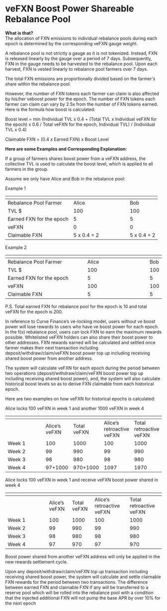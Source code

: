 # veFXN Boost Power Shareable Rebalance Pool

**What is that?** \
The allocation of FXN emissions to individual rebalance pools during each epoch is determined by the corresponding veFXN gauge weight.&#x20;

A rebalance pool is not strictly a gauge as it is not tokenized. Instead, FXN is released linearly by the gauge over a period of 7 days. Subsequently, FXN in the gauge needs to be harvested to the rebalance pool. Upon each harvest, FXN is vested linearly to rebalance pool farmers over 7 days.

The total FXN emissions are proportionally divided based on the farmer's share within the rebalance pool.

However, the number of FXN tokens each farmer can claim is also affected by his/her veboost power for the epoch. The number of FXN tokens each farmer can claim can vary by 2.5x from the number of FXN tokens earned. Here is the formula how boost is calculated:



Boost level = min (Individual TVL x 0.4 + (Total TVL x Individual veFXN for the epoch) x 0.6 / Total veFXN for the epoch, Individual TVL) / (Individual TVL x 0.4)

Claimable FXN = (0.4 x Earned FXN) x Boost Level



**Here are some Examples and Corresponding Explanation:**

If a group of farmers shares boost power from a veFXN address, the collective TVL is used to calculate the boost level, which is applied to all farmers in the group.

Assume we only have Alice and Bob in the rebalance pool:&#x20;

Example 1

<table data-header-hidden><thead><tr><th></th><th width="165.66666666666666"></th><th></th></tr></thead><tbody><tr><td>Rebalance Pool Farmer</td><td>Alice</td><td>Bob</td></tr><tr><td>TVL $</td><td>100</td><td>100</td></tr><tr><td>Earned FXN for the epoch</td><td>5</td><td>5</td></tr><tr><td>veFXN</td><td>0</td><td>0</td></tr><tr><td>Claimable FXN</td><td>5 x 0.4 = 2</td><td>5 x 0.4 = 2</td></tr></tbody></table>

Example 2

<table data-header-hidden><thead><tr><th width="255"></th><th width="197.66666666666666"></th><th></th></tr></thead><tbody><tr><td>Rebalance Pool Farmer</td><td>Alice</td><td>Bob</td></tr><tr><td>TVL $</td><td>100</td><td>100</td></tr><tr><td>Earned FXN for the epoch</td><td>5</td><td>5</td></tr><tr><td>veFXN</td><td>100</td><td>100</td></tr><tr><td>Claimable FXN</td><td>5</td><td>5</td></tr></tbody></table>

P.S. Total earned FXN for rebalance pool for the epoch is 10 and total veFXN for the epoch is 200.



In reference to Curve Finance’s ve-locking model, users without ve boost power will lose rewards to users who have ve boost power for each epoch. In the f(x) rebalance pool, users can lock FXN to earn the maximum rewards possible. Whitelisted veFXN holders can also share their boost power to other addresses. FXN rewards earned will be calculated and settled once farmer makes their next transaction including deposit/withdraw/claim/veFXN boost power top up including receiving shared boost power from another address.&#x20;

The system will calculate veFXN for each epoch during the period between two operations (deposit/withdraw/claim/veFXN boost power top up including receiving shared boost power), and, the system will also calculate historical boost levels so as to derive FXN claimable from each historical epoch.

Here are two examples on how veFXN for historical epochs is calculated:

Alice locks 100 veFXN in week 1 and another 1000 veFXN in week 4

<table data-header-hidden><thead><tr><th width="142"></th><th></th><th></th><th></th><th></th></tr></thead><tbody><tr><td><br></td><td>Alice’s veFXN</td><td>Total veFXN</td><td>Alice’s retroactive veFXN </td><td>Total retroactive veFXN </td></tr><tr><td>Week 1</td><td>100</td><td>1000</td><td>100</td><td>1000</td></tr><tr><td>Week 2</td><td>99</td><td>990</td><td>99</td><td>990</td></tr><tr><td>Week 3</td><td>98</td><td>980</td><td>98</td><td>980</td></tr><tr><td>Week 4</td><td>97+1000</td><td>970+1000</td><td>1097</td><td>1970</td></tr></tbody></table>

Alice locks 100 veFXN in week 1 and receive veFXN boost power shared in week 4

<table data-header-hidden><thead><tr><th width="117"></th><th></th><th></th><th></th><th></th></tr></thead><tbody><tr><td><br></td><td>Alice’s veFXN</td><td>Total veFXN</td><td>Alice’s retroactive veFXN </td><td>Total retroactive veFXN </td></tr><tr><td>Week 1</td><td>100</td><td>1000</td><td>100</td><td>1000</td></tr><tr><td>Week 2</td><td>99</td><td>990</td><td>99</td><td>990</td></tr><tr><td>Week 3</td><td>98</td><td>980</td><td>98</td><td>980</td></tr><tr><td>Week 4</td><td>97</td><td>970</td><td>97</td><td>970</td></tr></tbody></table>

Boost power shared from another veFXN address will only be applied in the new rewards settlement cycle.

Upon any deposit/withdraw/claim/veFXN top up transaction including receiving shared boost power, the system will calculate and settle claimable FXN rewards for the period between two transactions. The difference between earned FXN and claimable FXN if any will be transferred to a reserve pool which will be rolled into the rebalance pool with a condition that the injected additional FXN will not pump the base APR by over 10% for the next epoch
